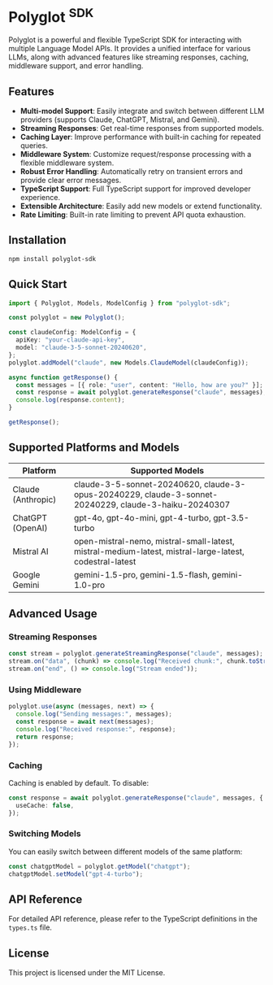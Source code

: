 # Polyglot <sup>SDK</sup>

Polyglot is a powerful and flexible TypeScript SDK for interacting with multiple Language Model APIs. It provides a unified interface for various LLMs, along with advanced features like streaming responses, caching, middleware support, and error handling.

## Features

- **Multi-model Support**: Easily integrate and switch between different LLM providers (supports Claude, ChatGPT, Mistral, and Gemini).
- **Streaming Responses**: Get real-time responses from supported models.
- **Caching Layer**: Improve performance with built-in caching for repeated queries.
- **Middleware System**: Customize request/response processing with a flexible middleware system.
- **Robust Error Handling**: Automatically retry on transient errors and provide clear error messages.
- **TypeScript Support**: Full TypeScript support for improved developer experience.
- **Extensible Architecture**: Easily add new models or extend functionality.
- **Rate Limiting**: Built-in rate limiting to prevent API quota exhaustion.

## Installation

```bash
npm install polyglot-sdk
```

## Quick Start

```typescript
import { Polyglot, Models, ModelConfig } from "polyglot-sdk";

const polyglot = new Polyglot();

const claudeConfig: ModelConfig = {
  apiKey: "your-claude-api-key",
  model: "claude-3-5-sonnet-20240620",
};
polyglot.addModel("claude", new Models.ClaudeModel(claudeConfig));

async function getResponse() {
  const messages = [{ role: "user", content: "Hello, how are you?" }];
  const response = await polyglot.generateResponse("claude", messages);
  console.log(response.content);
}

getResponse();
```

## Supported Platforms and Models

| Platform           | Supported Models                                                                                       |
| ------------------ | ------------------------------------------------------------------------------------------------------ |
| Claude (Anthropic) | claude-3-5-sonnet-20240620, claude-3-opus-20240229, claude-3-sonnet-20240229, claude-3-haiku-20240307  |
| ChatGPT (OpenAI)   | gpt-4o, gpt-4o-mini, gpt-4-turbo, gpt-3.5-turbo                                                        |
| Mistral AI         | open-mistral-nemo, mistral-small-latest, mistral-medium-latest, mistral-large-latest, codestral-latest |
| Google Gemini      | gemini-1.5-pro, gemini-1.5-flash, gemini-1.0-pro                                                       |

## Advanced Usage

### Streaming Responses

```typescript
const stream = polyglot.generateStreamingResponse("claude", messages);
stream.on("data", (chunk) => console.log("Received chunk:", chunk.toString()));
stream.on("end", () => console.log("Stream ended"));
```

### Using Middleware

```typescript
polyglot.use(async (messages, next) => {
  console.log("Sending messages:", messages);
  const response = await next(messages);
  console.log("Received response:", response);
  return response;
});
```

### Caching

Caching is enabled by default. To disable:

```typescript
const response = await polyglot.generateResponse("claude", messages, {
  useCache: false,
});
```

### Switching Models

You can easily switch between different models of the same platform:

```typescript
const chatgptModel = polyglot.getModel("chatgpt");
chatgptModel.setModel("gpt-4-turbo");
```

## API Reference

For detailed API reference, please refer to the TypeScript definitions in the `types.ts` file.

## License

This project is licensed under the MIT License.
